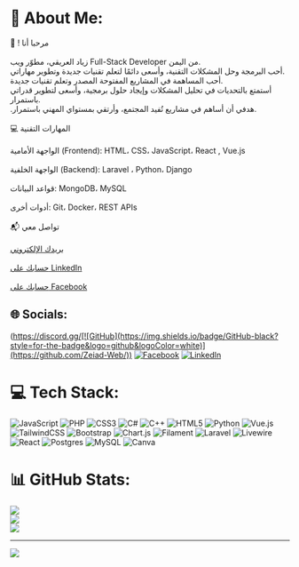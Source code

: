 # 💫 About Me:
 👋 ! مرحبا أنا <br><br> زياد العريقي، مطوّر ويب Full-Stack Developer من اليمن.<br>أحب البرمجة وحل المشكلات التقنية، وأسعى دائمًا لتعلم تقنيات جديدة وتطوير مهاراتي.<br>أحب المساهمة في المشاريع المفتوحة المصدر وتعلم تقنيات جديدة.<br>أستمتع بالتحديات في تحليل المشكلات وإيجاد حلول برمجية، وأسعى لتطوير قدراتي باستمرار.<br>.هدفي أن أساهم في مشاريع تُفيد المجتمع، وأرتقي بمستواي المهني باستمرار.<br><br>💻 المهارات التقنية<br><br>الواجهة الأمامية (Frontend): HTML، CSS، JavaScript، React , Vue.js<br><br>الواجهة الخلفية (Backend): Laravel ، Python، Django<br><br>قواعد البيانات: MongoDB، MySQL<br><br>أدوات أخرى: Git، Docker، REST APIs<br><br>📬 تواصل معي<br><br>[بريدك الإلكتروني](mailto:zeiadalriqi@gmail.com)<br><br>[حسابك على LinkedIn](https://www.linkedin.com/in/ziadweb-alariqi-91b431376/)<br><br>[حسابك على Facebook](https://www.facebook.com/zyad.bdh.591581)


## 🌐 Socials:
(https://discord.gg/[![GitHub](https://img.shields.io/badge/GitHub-black?style=for-the-badge&logo=github&logoColor=white)](https://github.com/Zeiad-Web/)) [![Facebook](https://img.shields.io/badge/Facebook-%231877F2.svg?logo=Facebook&logoColor=white)](https://facebook.com/[![Facebook](https://img.shields.io/badge/Facebook-blue?style=for-the-badge&logo=facebook&logoColor=white)](https://www.facebook.com/zyad.bdh.591581)) [![LinkedIn](https://img.shields.io/badge/LinkedIn-%230077B5.svg?logo=linkedin&logoColor=white)](https://linkedin.com/in/[![LinkedIn](https://img.shields.io/badge/LinkedIn-blue?style=for-the-badge&logo=linkedin&logoColor=white)](https://www.linkedin.com/in/ziadweb-alariqi-91b431376/)) 

# 💻 Tech Stack:
![JavaScript](https://img.shields.io/badge/javascript-%23323330.svg?style=for-the-badge&logo=javascript&logoColor=%23F7DF1E) ![PHP](https://img.shields.io/badge/php-%23777BB4.svg?style=for-the-badge&logo=php&logoColor=white) ![CSS3](https://img.shields.io/badge/css3-%231572B6.svg?style=for-the-badge&logo=css3&logoColor=white) ![C#](https://img.shields.io/badge/c%23-%23239120.svg?style=for-the-badge&logo=csharp&logoColor=white) ![C++](https://img.shields.io/badge/c++-%2300599C.svg?style=for-the-badge&logo=c%2B%2B&logoColor=white) ![HTML5](https://img.shields.io/badge/html5-%23E34F26.svg?style=for-the-badge&logo=html5&logoColor=white) ![Python](https://img.shields.io/badge/python-3670A0?style=for-the-badge&logo=python&logoColor=ffdd54) ![Vue.js](https://img.shields.io/badge/vue.js-%2335495e.svg?style=for-the-badge&logo=vuedotjs&logoColor=%234FC08D) ![TailwindCSS](https://img.shields.io/badge/tailwindcss-%2338B2AC.svg?style=for-the-badge&logo=tailwind-css&logoColor=white) ![Bootstrap](https://img.shields.io/badge/bootstrap-%238511FA.svg?style=for-the-badge&logo=bootstrap&logoColor=white) ![Chart.js](https://img.shields.io/badge/chart.js-F5788D.svg?style=for-the-badge&logo=chart.js&logoColor=white) ![Filament](https://img.shields.io/badge/Filament-FFAA00?style=for-the-badge&logoColor=%23000000) ![Laravel](https://img.shields.io/badge/laravel-%23FF2D20.svg?style=for-the-badge&logo=laravel&logoColor=white) ![Livewire](https://img.shields.io/badge/livewire-%234e56a6.svg?style=for-the-badge&logo=livewire&logoColor=white) ![React](https://img.shields.io/badge/react-%2320232a.svg?style=for-the-badge&logo=react&logoColor=%2361DAFB) ![Postgres](https://img.shields.io/badge/postgres-%23316192.svg?style=for-the-badge&logo=postgresql&logoColor=white) ![MySQL](https://img.shields.io/badge/mysql-4479A1.svg?style=for-the-badge&logo=mysql&logoColor=white) ![Canva](https://img.shields.io/badge/Canva-%2300C4CC.svg?style=for-the-badge&logo=Canva&logoColor=white)
# 📊 GitHub Stats:
![](https://github-readme-stats.vercel.app/api?username=Zeiad-Web&theme=vue-dark&hide_border=false&include_all_commits=true&count_private=true)<br/>
![](https://nirzak-streak-stats.vercel.app/?user=Zeiad-Web&theme=vue-dark&hide_border=false)<br/>
![](https://github-readme-stats.vercel.app/api/top-langs/?username=Zeiad-Web&theme=vue-dark&hide_border=false&include_all_commits=true&count_private=true&layout=compact)


---
[![](https://visitcount.itsvg.in/api?id=Zeiad-Web&icon=3&color=1)](https://visitcount.itsvg.in)

<!-- Proudly created with GPRM ( https://gprm.itsvg.in ) -->
